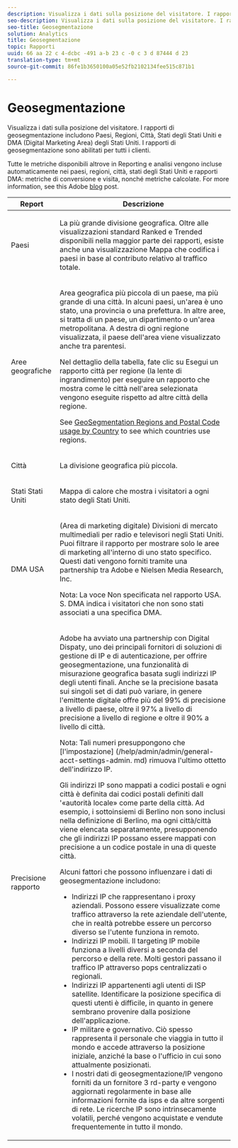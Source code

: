 ```yaml
---
description: Visualizza i dati sulla posizione del visitatore. I rapporti di geosegmentazione includono Paesi, Regioni, Città, Stati degli Stati Uniti e DMA (Digital Marketing Area) degli Stati Uniti. I rapporti di geosegmentazione sono abilitati per tutti i clienti.
seo-description: Visualizza i dati sulla posizione del visitatore. I rapporti di geosegmentazione includono Paesi, Regioni, Città, Stati degli Stati Uniti e DMA (Digital Marketing Area) degli Stati Uniti. I rapporti di geosegmentazione sono abilitati per tutti i clienti.
seo-title: Geosegmentazione
solution: Analytics
title: Geosegmentazione
topic: Rapporti
uuid: 66 aa 22 c 4-dcbc -491 a-b 23 c -0 c 3 d 87444 d 23
translation-type: tm+mt
source-git-commit: 86fe1b3650100a05e52fb2102134fee515c871b1

---
```



# Geosegmentazione

Visualizza i dati sulla posizione del visitatore. I rapporti di geosegmentazione includono Paesi, Regioni, Città, Stati degli Stati Uniti e DMA (Digital Marketing Area) degli Stati Uniti. I rapporti di geosegmentazione sono abilitati per tutti i clienti.

Tutte le metriche disponibili altrove in Reporting e analisi vengono incluse automaticamente nei paesi, regioni, città, stati degli Stati Uniti e rapporti DMA: metriche di conversione e visita, nonché metriche calcolate. For more information, see this Adobe [blog](https://blogs.adobe.com/digitalmarketing/analytics/introducing-new-metrics-in-geosegmentation-and-more/) post.

<table id="table_566CFFC82E1149D8BAFE6641627FCF1F"> 
 <thead> 
  <tr> 
   <th colname="col1" class="entry"> Report  </th> 
   <th colname="col2" class="entry"> Descrizione </th> 
  </tr> 
 </thead>
 <tbody> 
  <tr> 
   <td colname="col1"> Paesi </td> 
   <td colname="col2"> <p> La più grande divisione geografica. Oltre alle visualizzazioni standard Ranked e Trended disponibili nella maggior parte dei rapporti, esiste anche una visualizzazione Mappa che codifica i paesi in base al contributo relativo al traffico totale. </p> </td> 
  </tr> 
  <tr> 
   <td colname="col1"> Aree geografiche </td> 
   <td colname="col2"> <p> Area geografica più piccola di un paese, ma più grande di una città. In alcuni paesi, un'area è uno stato, una provincia o una prefettura. In altre aree, si tratta di un paese, un dipartimento o un'area metropolitana. A destra di ogni regione visualizzata, il paese dell'area viene visualizzato anche tra parentesi. </p> <p>Nel dettaglio della tabella, fate clic su Esegui un rapporto città per regione (la lente di ingrandimento) per eseguire un rapporto che mostra come le città nell'area selezionata vengono eseguite rispetto ad altre città della regione. </p> <p>See <a href="../../../components/c-variables/dimensionslist/reports-geosegmentation-reference.md#concept_F7D998B418544B39ACD8838B48B732F1" format="dita" scope="local"> GeoSegmentation Regions and Postal Code usage by Country</a> to see which countries use regions. </p> </td> 
  </tr> 
  <tr> 
   <td colname="col1"> Città </td> 
   <td colname="col2"> <p> La divisione geografica più piccola. </p> </td> 
  </tr> 
  <tr> 
   <td colname="col1"> Stati Stati Uniti </td> 
   <td colname="col2"> <p> Mappa di calore che mostra i visitatori a ogni stato degli Stati Uniti. </p> </td> 
  </tr> 
  <tr> 
   <td colname="col1"> DMA USA </td> 
   <td colname="col2"> <p> (Area di marketing digitale) Divisioni di mercato multimediali per radio e televisori negli Stati Uniti. Puoi filtrare il rapporto per mostrare solo le aree di marketing all'interno di uno stato specifico. Questi dati vengono forniti tramite una partnership tra Adobe e Nielsen Media Research, Inc. </p> <p>Nota: La voce Non specificata nel rapporto USA. S. DMA indica i visitatori che non sono stati associati a una specifica DMA. </p> </td> 
  </tr> 
  <tr> 
   <td colname="col1"> Precisione rapporto </td> 
   <td colname="col2"> <p>Adobe ha avviato una partnership con Digital Dispaty, uno dei principali fornitori di soluzioni di gestione di IP e di autenticazione, per offrire geosegmentazione, una funzionalità di misurazione geografica basata sugli indirizzi IP degli utenti finali. Anche se la precisione basata sui singoli set di dati può variare, in genere l'emittente digitale offre più del 99% di precisione a livello di paese, oltre il 97% a livello di precisione a livello di regione e oltre il 90% a livello di città. </p> <p>Nota: Tali numeri presuppongono che [l'impostazione] (/help/admin/admin/general-acct-settings-admin. md) rimuova l'ultimo ottetto dell'indirizzo IP. </p> <p>Gli indirizzi IP sono mappati a codici postali e ogni città è definita dai codici postali definiti dall '«autorità locale» come parte della città. Ad esempio, i sottoinsiemi di Berlino non sono inclusi nella definizione di Berlino, ma ogni città/città viene elencata separatamente, presupponendo che gli indirizzi IP possano essere mappati con precisione a un codice postale in una di queste città. </p> <p>Alcuni fattori che possono influenzare i dati di geosegmentazione includono: </p> 
    <ul id="ul_1B05024AD5174232A8DB8145753FB09B"> 
     <li id="li_C3A21E7C1186490EB9A236634DB45E7F">Indirizzi IP che rappresentano i proxy aziendali. Possono essere visualizzate come traffico attraverso la rete aziendale dell'utente, che in realtà potrebbe essere un percorso diverso se l'utente funziona in remoto. </li> 
     <li id="li_56FC36B3598C420F9246D4E8772822A7">Indirizzi IP mobili. Il targeting IP mobile funziona a livelli diversi a seconda del percorso e della rete. Molti gestori passano il traffico IP attraverso pops centralizzati o regionali. </li> 
     <li id="li_C1EED854AE584489BCBC2A7AA20B8EF1">Indirizzi IP appartenenti agli utenti di ISP satellite. Identificare la posizione specifica di questi utenti è difficile, in quanto in genere sembrano provenire dalla posizione dell'applicazione. </li> 
     <li id="li_A735756F39554DF19E05D251CA614F02">IP militare e governativo. Ciò spesso rappresenta il personale che viaggia in tutto il mondo e accede attraverso la posizione iniziale, anziché la base o l'ufficio in cui sono attualmente posizionati. </li> 
     <li id="li_ACFF1B8094684173B8325A44304CA32B">I nostri dati di geosegmentazione/IP vengono forniti da un fornitore 3 rd-party e vengono aggiornati regolarmente in base alle informazioni fornite da isps e da altre sorgenti di rete. Le ricerche IP sono intrinsecamente volatili, perché vengono acquistate e vendute frequentemente in tutto il mondo. </li> 
    </ul> </td> 
  </tr> 
 </tbody> 
</table>

